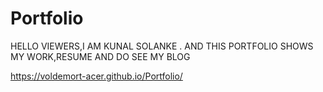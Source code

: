 # Portfolio


HELLO VIEWERS,I AM KUNAL SOLANKE .
AND THIS PORTFOLIO SHOWS MY WORK,RESUME AND DO
SEE MY BLOG 


https://voldemort-acer.github.io/Portfolio/
